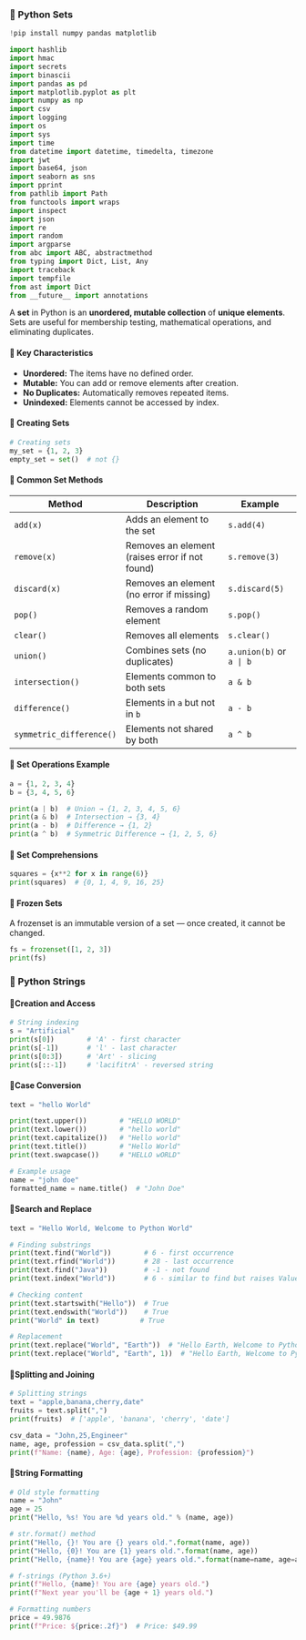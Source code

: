 ### 🧩 Python Sets
```python
!pip install numpy pandas matplotlib

import hashlib
import hmac
import secrets
import binascii
import pandas as pd
import matplotlib.pyplot as plt
import numpy as np
import csv
import logging
import os
import sys
import time
from datetime import datetime, timedelta, timezone
import jwt
import base64, json
import seaborn as sns
import pprint
from pathlib import Path
from functools import wraps
import inspect
import json
import re
import random
import argparse
from abc import ABC, abstractmethod
from typing import Dict, List, Any
import traceback
import tempfile
from ast import Dict
from __future__ import annotations
```
A **set** in Python is an **unordered, mutable collection** of **unique elements**.  
Sets are useful for membership testing, mathematical operations, and eliminating duplicates.

#### 🔹 Key Characteristics
- **Unordered:** The items have no defined order.
- **Mutable:** You can add or remove elements after creation.
- **No Duplicates:** Automatically removes repeated items.
- **Unindexed:** Elements cannot be accessed by index.

#### 🔹 Creating Sets
```python
# Creating sets
my_set = {1, 2, 3}
empty_set = set()  # not {}
```

#### 🔹 Common Set Methods
| Method                   | Description                                    | Example                  |
| ------------------------ | ---------------------------------------------- | ------------------------ |
| `add(x)`                 | Adds an element to the set                     | `s.add(4)`               |
| `remove(x)`              | Removes an element (raises error if not found) | `s.remove(3)`            |
| `discard(x)`             | Removes an element (no error if missing)       | `s.discard(5)`           |
| `pop()`                  | Removes a random element                       | `s.pop()`                |
| `clear()`                | Removes all elements                           | `s.clear()`              |
| `union()`                | Combines sets (no duplicates)                  | `a.union(b)` or `a \| b` |
| `intersection()`         | Elements common to both sets                   | `a & b`                  |
| `difference()`           | Elements in `a` but not in `b`                 | `a - b`                  |
| `symmetric_difference()` | Elements not shared by both                    | `a ^ b`                  |

#### 🔹 Set Operations Example
```python
a = {1, 2, 3, 4}
b = {3, 4, 5, 6}

print(a | b)  # Union → {1, 2, 3, 4, 5, 6}
print(a & b)  # Intersection → {3, 4}
print(a - b)  # Difference → {1, 2}
print(a ^ b)  # Symmetric Difference → {1, 2, 5, 6}
```

#### 🔹 Set Comprehensions
```python
squares = {x**2 for x in range(6)}
print(squares)  # {0, 1, 4, 9, 16, 25}
```

#### 🔹 Frozen Sets
A frozenset is an immutable version of a set — once created, it cannot be changed.
```python
fs = frozenset([1, 2, 3])
print(fs)
```


### 🧩 Python Strings

#### 🔹Creation and Access
```python
# String indexing
s = "Artificial"
print(s[0])        # 'A' - first character
print(s[-1])       # 'l' - last character
print(s[0:3])      # 'Art' - slicing
print(s[::-1])     # 'lacifitrA' - reversed string
```

#### 🔹Case Conversion
```python
text = "hello World"

print(text.upper())        # "HELLO WORLD"
print(text.lower())        # "hello world"
print(text.capitalize())   # "Hello world"
print(text.title())        # "Hello World"
print(text.swapcase())     # "HELLO wORLD"

# Example usage
name = "john doe"
formatted_name = name.title()  # "John Doe"
```

#### 🔹Search and Replace
```python
text = "Hello World, Welcome to Python World"

# Finding substrings
print(text.find("World"))        # 6 - first occurrence
print(text.rfind("World"))       # 28 - last occurrence
print(text.find("Java"))         # -1 - not found
print(text.index("World"))       # 6 - similar to find but raises ValueError if not found

# Checking content
print(text.startswith("Hello"))  # True
print(text.endswith("World"))    # True
print("World" in text)          # True

# Replacement
print(text.replace("World", "Earth"))  # "Hello Earth, Welcome to Python Earth"
print(text.replace("World", "Earth", 1))  # "Hello Earth, Welcome to Python World" - replace only first occurrence
```

#### 🔹Splitting and Joining
```python
# Splitting strings
text = "apple,banana,cherry,date"
fruits = text.split(",")
print(fruits)  # ['apple', 'banana', 'cherry', 'date']

csv_data = "John,25,Engineer"
name, age, profession = csv_data.split(",")
print(f"Name: {name}, Age: {age}, Profession: {profession}")
```

#### 🔹String Formatting
```python
# Old style formatting
name = "John"
age = 25
print("Hello, %s! You are %d years old." % (name, age))

# str.format() method
print("Hello, {}! You are {} years old.".format(name, age))
print("Hello, {0}! You are {1} years old.".format(name, age))
print("Hello, {name}! You are {age} years old.".format(name=name, age=age))

# f-strings (Python 3.6+)
print(f"Hello, {name}! You are {age} years old.")
print(f"Next year you'll be {age + 1} years old.")

# Formatting numbers
price = 49.9876
print(f"Price: ${price:.2f}")  # Price: $49.99
```